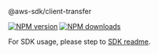 @aws-sdk/client-transfer

[![NPM version](https://img.shields.io/npm/v/@aws-sdk/client-transfer/beta.svg)](https://www.npmjs.com/package/@aws-sdk/client-transfer)
[![NPM downloads](https://img.shields.io/npm/dm/@aws-sdk/client-transfer.svg)](https://www.npmjs.com/package/@aws-sdk/client-transfer)

For SDK usage, please step to [SDK readme](https://github.com/aws/aws-sdk-js-v3).

